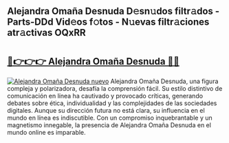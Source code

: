 ## Alejandra Omaña Desnuda D𝚎sn𝚞dos filtr𝚊dos - Parts-DDd Vid𝚎os f𝚘tos - N𝚞evas filtr𝚊ciones atr𝚊ctivas OQxRR

# <h2><a href="http://mbav8u3.tromn.icu/?c=Alejandra+Oma%c3%b1a+Desnuda">🔗👉👉👉 Alejandra Omaña Desnuda 🔗🔗</a></h2>

[![Alejandra Omaña Desnuda nuevo](https://i.imgur.com/pEAQMta.gif)](http://mbav8u3.tromn.icu/?c=Alejandra+Oma%c3%b1a+Desnuda)
Alejandra Omaña Desnuda, una figura compleja y polarizadora, desafía la comprensión fácil. Su estilo distintivo de comunicación en línea ha cautivado y provocado críticas, generando debates sobre ética, individualidad y las complejidades de las sociedades digitales. Aunque su dirección futura no está clara, su influencia en el mundo en línea es indiscutible. Con un compromiso inquebrantable y un magnetismo innegable, la presencia de Alejandra Omaña Desnuda en el mundo online es imparable.
